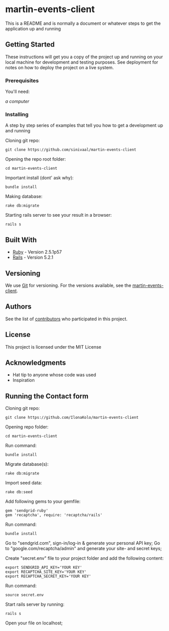 # martin-events-client

This is a README and is normally a document or whatever steps to get the application up and running

## Getting Started

These instructions will get you a copy of the project up and running on your local machine for development and testing purposes. See deployment for notes on how to deploy the project on a live system.


### Prerequisites

You'll need:

*a computer*

### Installing

A step by step series of examples that tell you how to get a development up and running

Cloning git repo:
```
git clone https://github.com/sinivaal/martin-events-client
```
Opening the repo root folder:
```
cd martin-events-client
```
Important install (dont' ask why):
```
bundle install
```
Making database:
```
rake db:migrate
```
Starting rails server to see your result in a browser:
```
rails s
```

## Built With

* [Ruby](https://www.ruby-lang.org/en/) - Version 2.5.1p57
* [Rails](https://rubyonrails.org/) - Version 5.2.1


## Versioning

We use [Git](https://git-scm.com/) for versioning. For the versions available, see the [martin-events-client](https://github.com/sinivaal/martin-events-client). 

## Authors

See the list of [contributors](https://github.com/sinivaal/martin-events-client/graphs/contributors) who participated in this project.

## License

This project is licensed under the MIT License

## Acknowledgments

* Hat tip to anyone whose code was used
* Inspiration

## Running the Contact form

Cloning git repo:
```
git clone https://github.com/IlonaKolo/martin-events-client
```
Opening repo folder:
```
cd martin-events-client
```
Run command:
```
bundle install
```
Migrate database(s):
```
rake db:migrate
```
Import seed data:
```
rake db:seed
```
Add following gems to your gemfile:
```
gem 'sendgrid-ruby'
gem 'recaptcha', require: 'recaptcha/rails'
```
Run command: 
```
bundle install
```
Go to "sendgrid.com", sign-in/log-in & generate your personal API key;
Go to "google.com/recaptcha/admin" and generate your site- and secret keys;

Create "secret.env" file to your project folder and add the following content:
```
export SENDGRID_API_KEY='YOUR KEY'
export RECAPTCHA_SITE_KEY='YOUR KEY'
export RECAPTCHA_SECRET_KEY='YOUR KEY'
```
Run command:
```
source secret.env
```
Start rails server by running:
```
rails s
```
Open your file on localhost;
